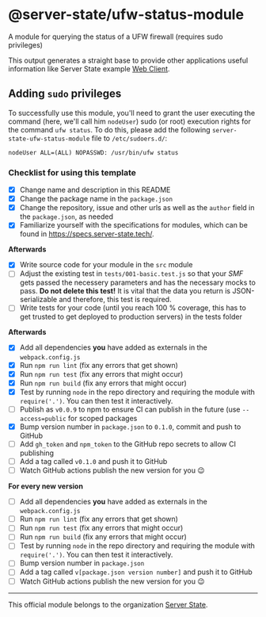 # @server-state/ufw-status-module
A module for querying the status of a UFW firewall (requires sudo privileges)

This output generates a straight base to provide other applications useful information like Server State example [Web Client](https://github.com/server-state/web-client).

## Adding `sudo` privileges
To successfully use this module, you'll need to grant the user executing the command (here, we'll call him `nodeUser`)
sudo (or root) execution rights for the command `ufw status`. To do this, please add the following `server-state-ufw-status-module` file to
`/etc/sudoers.d/`:

```
nodeUser ALL=(ALL) NOPASSWD: /usr/bin/ufw status
```

### Checklist for using this template
- [x] Change name and description in this README
- [x] Change the package name in the `package.json`
- [x] Change the repository, issue and other urls as well as the `author` field in the `package.json`, as needed
- [x] Familiarize yourself with the specifications for modules, which can be found in https://specs.server-state.tech/.

**Afterwards**
- [x] Write source code for your module in the `src` module
- [ ] Adjust the existing test in `tests/001-basic.test.js` so that your *SMF* gets passed the necessery parameters and has the necessary mocks to pass. **Do not delete this test!** It is vital that the data you return is JSON-serializable and therefore, this test is required.
- [ ] Write tests for your code (until you reach 100 % coverage, this has to get trusted to get deployed to production servers) in the tests folder

**Afterwards**
- [x] Add all dependencies **you** have added as externals in the `webpack.config.js`
- [x] Run `npm run lint` (fix any errors that get shown)
- [x] Run `npm run test` (fix any errors that might occur)
- [x] Run `npm run build` (fix any errors that might occur)
- [x] Test by running `node` in the repo directory and requiring the module with `require('.')`. You can then test it interactively.
- [ ] Publish as `v0.0.9` to npm to ensure CI can publish in the future (use `--access=public` for scoped packages
- [x] Bump version number in `package.json` to `0.1.0`, commit and push to GitHub
- [ ] Add `gh_token` and `npm_token` to the GitHub repo secrets to allow CI publishing
- [ ] Add a tag called `v0.1.0` and push it to GitHub
- [ ] Watch GitHub actions publish the new version for you :wink:

**For every new version**
- [ ] Add all dependencies **you** have added as externals in the `webpack.config.js`
- [ ] Run `npm run lint` (fix any errors that get shown)
- [ ] Run `npm run test` (fix any errors that might occur)
- [ ] Run `npm run build` (fix any errors that might occur)
- [ ] Test by running `node` in the repo directory and requiring the module with `require('.')`. You can then test it interactively.
- [ ] Bump version number in `package.json`
- [ ] Add a tag called `v[package.json version number]` and push it to GitHub
- [ ] Watch GitHub actions publish the new version for you :wink:

---

This official module belongs to the organization [Server State](https://github.com/server-state).
